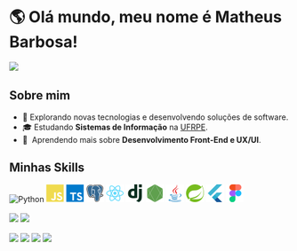 
<!--
**matxg/matxg** is a ✨ _special_ ✨ repository because its `README.md` (this file) appears on your GitHub profile.

Here are some ideas to get you started:

- 🔭 I’m currently working on ...
- 🌱 I’m currently learning ...
- 👯 I’m looking to collaborate on ...
- 🤔 I’m looking for help with ...
- 💬 Ask me about ...
- 📫 How to reach me: ...
- 😄 Pronouns: ...
- ⚡ Fun fact: ...
- 💼 Trabalhando como **ÁREA EM QUE VOCÊ TRABALHA** na <a href="LINK DA EMPRESA">EMPRESA</a>
-->


# 🌎 Olá mundo, meu nome é Matheus Barbosa!
![](https://komarev.com/ghpvc/?username=souzera&color=006bed)


## Sobre mim

- 🤔 Explorando novas tecnologias e desenvolvendo soluções de software.
- 🎓 Estudando **Sistemas de Informação** na <a href="https://www.ufrpe.br/">UFRPE</a>.
- 🌱 &nbsp;Aprendendo mais sobre **Desenvolvimento Front-End e UX/UI**.
<!-- - 💼 Trabalhando como {stack em que você trabalhar} na {empresa}. -->

## Minhas Skills
<div>
<img alt="Python" height="32" src="https://cdn.jsdelivr.net/gh/devicons/devicon/icons/python/python-original.svg" alt="python"/>
<img alt="Javascript" height="32" src="https://raw.githubusercontent.com/devicons/devicon/master/icons/javascript/javascript-plain.svg" alt="javascript"/>
<img alt="Typescript" height="32" src="https://raw.githubusercontent.com/devicons/devicon/master/icons/typescript/typescript-plain.svg" alt="typescript"/>
<img alt="Postgres" height="32" src="https://raw.githubusercontent.com/devicons/devicon/master/icons/postgresql/postgresql-original.svg">
<img alt="React" height="32" src="https://raw.githubusercontent.com/devicons/devicon/master/icons/react/react-original.svg" alt="react"/>
<img alt="Django" height="32" src="https://raw.githubusercontent.com/devicons/devicon/master/icons/django/django-plain.svg" alt="django"/>
<img alt="NodeJS" height="32" src="https://raw.githubusercontent.com/devicons/devicon/master/icons/nodejs/nodejs-plain.svg">
<img alt="Java" height="32" src="https://raw.githubusercontent.com/devicons/devicon/master/icons/java/java-original.svg">
<img alt="Spring" height="32"  src="https://raw.githubusercontent.com/devicons/devicon/master/icons/spring/spring-original.svg">
<img alt="Flutter" height="32" src="https://raw.githubusercontent.com/devicons/devicon/master/icons/flutter/flutter-original.svg" />
<img alt="Figma" height="32"  src="https://raw.githubusercontent.com/devicons/devicon/master/icons/figma/figma-original.svg">
</div>

<br>

<div align="left">
  <img height="150vh" src="https://github-readme-stats.vercel.app/api?username=souzera&show_icons=true&theme=github_dark&include_all_commits=true&count_private=true"/>
  <img height="150vh"  src="https://github-readme-stats.vercel.app/api/top-langs/?username=souzera&layout=compact&langs_count=20&theme=github_dark&exclude_repo=pipoca-barber-shop&hide=CMake,Tcl,C%2B%2B,C,Objective-C,CSS,Swift,HTML,Shell,Powershell,Batchfile,Nushell,Yacc,Scss">
</div>

<br>

<div align="left">
<a href="https://devsouzera.vercel.app/" target="_blank"><img src="https://img.shields.io/badge/Portifólio-0A0A0A?style=for-the-badge&logo=dev.to&logoColor=white" target="_blank"></a>
<a href = "mailto:ps.matheusb@gmail.com"><img src="https://img.shields.io/badge/-Gmail-%23333?style=for-the-badge&logo=gmail&logoColor=white" target="_blank"></a>
<a href="https://www.linkedin.com/in/matheus-bsouza" target="_blank"><img src="https://img.shields.io/badge/-LinkedIn-%230077B5?style=for-the-badge&logo=linkedin&logoColor=white" target="_blank"></a>
<a href="https://www.behance.net/matheusBS" target="_blank"><img src="https://img.shields.io/badge/Behance-2639E4?style=for-the-badge&logo=behance&logoColor=white" target="_blank"></a>
</div>
